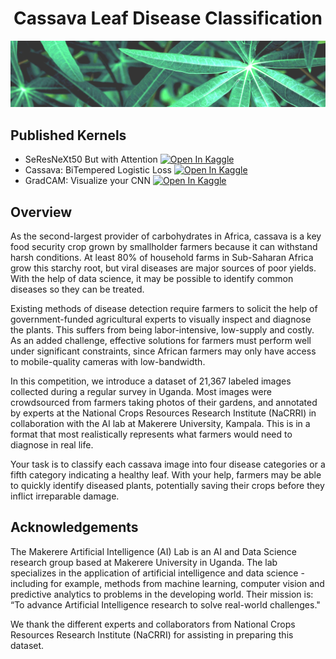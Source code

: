 <h1 align="center"> Cassava Leaf Disease Classification </h1>

![](banner.png)

## Published Kernels
- SeResNeXt50 But with Attention [![Open In Kaggle](https://img.shields.io/badge/k-Open%20in%20Kaggle-blue)](https://www.kaggle.com/debarshichanda/seresnext50-but-with-attention)
- Cassava: BiTempered Logistic Loss [![Open In Kaggle](https://img.shields.io/badge/k-Open%20in%20Kaggle-blue)](https://www.kaggle.com/debarshichanda/cassava-bitempered-logistic-loss)
- GradCAM: Visualize your CNN [![Open In Kaggle](https://img.shields.io/badge/k-Open%20in%20Kaggle-blue)](https://www.kaggle.com/debarshichanda/gradcam-visualize-your-cnn)

## Overview
As the second-largest provider of carbohydrates in Africa, cassava is a key food security crop grown by smallholder farmers because it can withstand harsh conditions. At least 80% of household farms in Sub-Saharan Africa grow this starchy root, but viral diseases are major sources of poor yields. With the help of data science, it may be possible to identify common diseases so they can be treated.

Existing methods of disease detection require farmers to solicit the help of government-funded agricultural experts to visually inspect and diagnose the plants. This suffers from being labor-intensive, low-supply and costly. As an added challenge, effective solutions for farmers must perform well under significant constraints, since African farmers may only have access to mobile-quality cameras with low-bandwidth.

In this competition, we introduce a dataset of 21,367 labeled images collected during a regular survey in Uganda. Most images were crowdsourced from farmers taking photos of their gardens, and annotated by experts at the National Crops Resources Research Institute (NaCRRI) in collaboration with the AI lab at Makerere University, Kampala. This is in a format that most realistically represents what farmers would need to diagnose in real life.

Your task is to classify each cassava image into four disease categories or a fifth category indicating a healthy leaf. With your help, farmers may be able to quickly identify diseased plants, potentially saving their crops before they inflict irreparable damage.

## Acknowledgements
The Makerere Artificial Intelligence (AI) Lab is an AI and Data Science research group based at Makerere University in Uganda. The lab specializes in the application of artificial intelligence and data science - including for example, methods from machine learning, computer vision and predictive analytics to problems in the developing world. Their mission is: “To advance Artificial Intelligence research to solve real-world challenges."

We thank the different experts and collaborators from National Crops Resources Research Institute (NaCRRI) for assisting in preparing this dataset.
